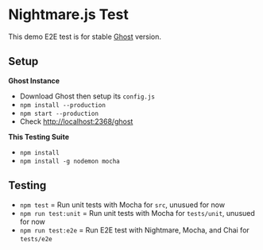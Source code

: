 # Nightmare.js Test

This demo E2E test is for stable [Ghost](https://github.com/TryGhost/Ghost) version.

## Setup

**Ghost Instance**

- Download Ghost then setup its `config.js`
- `npm install --production`
- `npm start --production`
- Check <http://localhost:2368/ghost>

**This Testing Suite**

- `npm install`
- `npm install -g nodemon mocha`

## Testing

- `npm test` = Run unit tests with Mocha for `src`, unusued for now
- `npm run test:unit` = Run unit tests with Mocha for `tests/unit`, unusued for now
- `npm run test:e2e` = Run E2E test with Nightmare, Mocha, and Chai for `tests/e2e`
